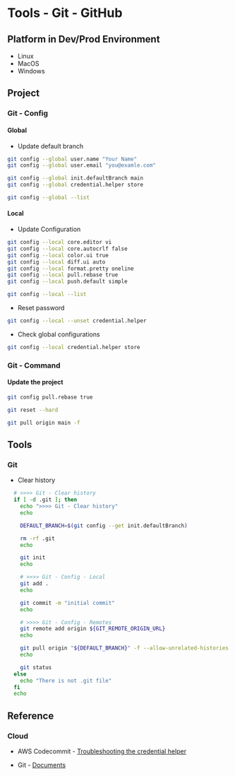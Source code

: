 # Tools - Git - GitHub

## Platform in Dev/Prod Environment

* Linux
* MacOS
* Windows

## Project

### Git - Config

#### Global

* Update default branch

```bash
git config --global user.name "Your Name"
git config --global user.email "you@examle.com"

git config --global init.defaultBranch main
git config --global credential.helper store

git config --global --list
```

#### Local

* Update Configuration

```bash
git config --local core.editor vi
git config --local core.autocrlf false
git config --local color.ui true
git config --local diff.ui auto
git config --local format.pretty oneline
git config --local pull.rebase true
git config --local push.default simple

git config --local --list
```

* Reset password

```bash
git config --local --unset credential.helper
```

* Check global configurations

```bash
git config --local credential.helper store
```

### Git - Command

#### Update the project

```bash
git config pull.rebase true

git reset --hard

git pull origin main -f
```

## Tools

### Git

* Clear history

```bash
  # >>>> Git - Clear history
  if [ -d .git ]; then
    echo ">>>> Git - Clear history"
    echo

    DEFAULT_BRANCH=$(git config --get init.defaultBranch)

    rm -rf .git
    echo

    git init
    echo

    # >>>> Git - Config - Local
    git add .
    echo

    git commit -m "initial commit"
    echo

    # >>>> Git - Config - Remotes
    git remote add origin ${GIT_REMOTE_ORIGIN_URL}
    echo

    git pull origin "${DEFAULT_BRANCH}" -f --allow-unrelated-histories
    echo

    git status
  else
    echo "There is not .git file"
  fi
  echo
```

## Reference

### Cloud

* AWS Codecommit - [Troubleshooting the credential helper](https://docs.aws.amazon.com/codecommit/latest/userguide/troubleshooting-ch.html)

* Git            - [Documents](https://git-scm.com/)
